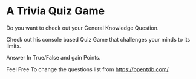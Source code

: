 # A Trivia Quiz Game

Do you want to check out your General Knowledge Question.

Check out his console based Quiz Game that challenges your minds to its limits.

Answer In True/False and gain Points.

Feel Free To change the questions list from https://opentdb.com/
